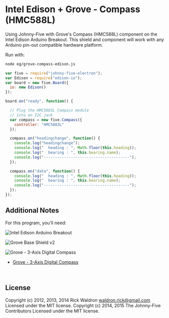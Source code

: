<!--remove-start-->

# Intel Edison + Grove - Compass (HMC588L)

<!--remove-end-->


Using Johnny-Five with Grove's Compass (HMC588L) component on the Intel Edison Arduino Breakout. This shield and component will work with any Arduino pin-out compatible hardware platform.







Run with:
```bash
node eg/grove-compass-edison.js
```


```javascript
var five = require("johnny-five-electron");
var Edison = require("edison-io");
var board = new five.Board({
  io: new Edison()
});

board.on("ready", function() {

  // Plug the HMC5883L Compass module
  // into an I2C jack
  var compass = new five.Compass({
    controller: "HMC5883L"
  });

  compass.on("headingchange", function() {
    console.log("headingchange");
    console.log("  heading : ", Math.floor(this.heading));
    console.log("  bearing : ", this.bearing.name);
    console.log("--------------------------------------");
  });

  compass.on("data", function() {
    console.log("  heading : ", Math.floor(this.heading));
    console.log("  bearing : ", this.bearing.name);
    console.log("--------------------------------------");
  });
});

```








## Additional Notes
For this program, you'll need:

![Intel Edison Arduino Breakout](https://cdn.sparkfun.com//assets/parts/1/0/1/3/9/13097-06.jpg)

![Grove Base Shield v2](http://www.seeedstudio.com/depot/images/product/base%20shield%20V2_01.jpg)

![Grove - 3-Axis Digital Compass](http://www.seeedstudio.com/depot/images/101020034%201.jpg)

- [Grove - 3-Axis Digital Compass](http://www.seeedstudio.com/depot/Grove-3Axis-Digital-Compass-p-759.html)



&nbsp;

<!--remove-start-->

## License
Copyright (c) 2012, 2013, 2014 Rick Waldron <waldron.rick@gmail.com>
Licensed under the MIT license.
Copyright (c) 2014, 2015 The Johnny-Five Contributors
Licensed under the MIT license.

<!--remove-end-->
